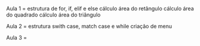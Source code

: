 Aula 1 = 
  estrutura de for, if, elif e else
  cálculo área do retângulo
  cálculo área do quadrado
  cálculo área do triângulo
 
Aula 2 =
  estrutura swith case, match case e while
  criação de menu
  
Aula 3 = 
  
